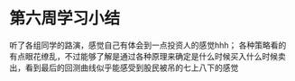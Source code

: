 # 第六周学习小结
听了各组同学的路演，感觉自己有体会到一点投资人的感觉hhh；
各种策略看的有点眼花缭乱，不过能够了解是通过各种原理来确定是什么时候买入什么时候卖出，看到最后的回测曲线似乎能感受到股民被吊的七上八下的感觉
